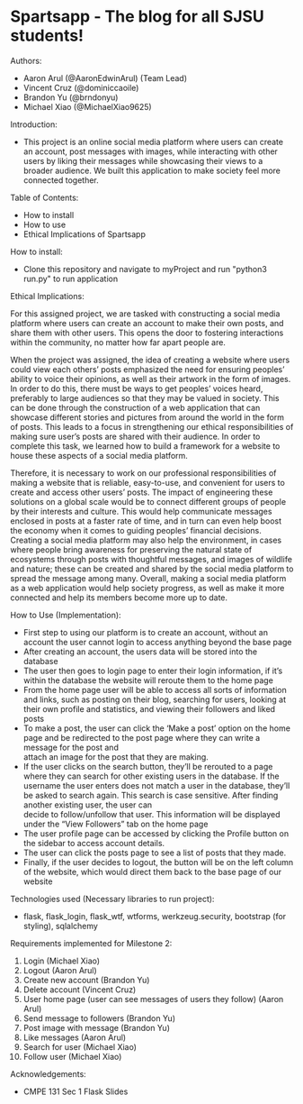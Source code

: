 # Spartsapp - The blog for all SJSU students!
Authors:
- Aaron Arul (@AaronEdwinArul) (Team Lead)
- Vincent Cruz (@dominiccaoile)
- Brandon Yu (@brndonyu)
- Michael Xiao (@MichaelXiao9625)

Introduction:
- This project is an online social media platform where users can create an account, post messages with images, while interacting with other users by liking their messages while showcasing their views to a broader audience. We built this application to make society feel more connected together.

Table of Contents:
- How to install
- How to use
- Ethical Implications of Spartsapp

How to install:
- Clone this repository and navigate to myProject and run "python3 run.py" to run application

Ethical Implications:

  For this assigned project, we are tasked with constructing a social media platform where users can create an account to make their own posts, and share them with other users. This opens the door to fostering interactions within the community, no matter how far apart people are. 
   
  When the project was assigned, the idea of creating a website where users could view each others’ posts emphasized the need for ensuring peoples’ ability to voice their opinions, as well as their artwork in the form of images. In order to do this, there must be ways to get peoples’ voices heard, preferably to large audiences so that they may be valued in society. This can be done through the construction of a web application that can showcase different stories and pictures from around the world in the form of posts. This leads to a focus in strengthening our ethical responsibilities of making sure user’s posts are shared with their audience. In order to complete this task, we learned how to build a framework for a website to house these aspects of a social media platform. 
     
  Therefore, it is necessary to work on our professional responsibilities of making a website that is reliable, easy-to-use, and convenient for users to create and access other users’ posts. The impact of engineering these solutions on a global scale would be to connect different groups of people by their interests and culture. This would help communicate messages enclosed in posts at a faster rate of time, and in turn can even help boost the economy when it comes to guiding peoples’ financial decisions. Creating a social media platform may also help the environment, in cases where people bring awareness for preserving the natural state of ecosystems through posts with thoughtful messages, and images of wildlife and nature; these can be created and shared by the social media platform to spread the message among many. Overall, making a social media platform as a web application would help society progress, as well as make it more connected and help its members become more up to date.

How to Use (Implementation):
- First step to using our platform is to create an account, without an account the user cannot login to access anything beyond the base page
- After creating an account, the users data will be stored into the database
- The user then goes to login page to enter their login information, if it’s within the database the website will reroute them to the home page
- From the home page user will be able to access all sorts of information and links, such as posting on their blog, searching for users, looking at their own profile     and statistics, and viewing their followers and liked posts
- To make a post, the user can click the ‘Make a post’ option on the home page and be redirected to the post page where they can write a message for the post and      
  attach an image for the post that they are making.
- If the user clicks on the search button, they’ll be rerouted to a page where they can search for other existing users in the database. If the username the user 
  enters does not match a user in the database, they’ll be asked to search again. This search is case sensitive. After finding another existing user, the user can   
  decide to follow/unfollow that user. This information will be displayed under the “View Followers” tab on the home page
- The user profile page can be accessed by clicking the Profile button on the sidebar to access account details.
- The user can click the posts page to see a list of posts that they made.
- Finally, if the user decides to logout, the button will be on the left column of the website, which would direct them back to the base page of our website


Technologies used (Necessary libraries to run project):
- flask, flask_login, flask_wtf, wtforms, werkzeug.security, bootstrap (for styling), sqlalchemy

Requirements implemented for Milestone 2:
1. Login (Michael Xiao)
2. Logout (Aaron Arul)
3. Create new account (Brandon Yu)
4. Delete account (Vincent Cruz)
5. User home page (user can see messages of users they follow) (Aaron Arul)
6. Send message to followers (Brandon Yu)
7. Post image with message (Brandon Yu)
8. Like messages (Aaron Arul)
9. Search for user (Michael Xiao)
10. Follow user (Michael Xiao)

Acknowledgements:
- CMPE 131 Sec 1 Flask Slides
